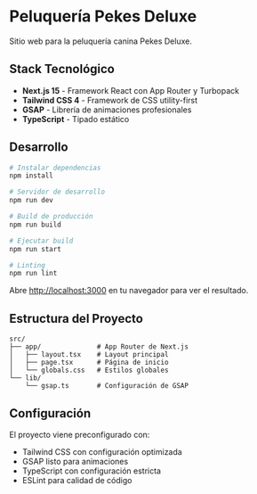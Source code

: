 # Peluquería Pekes Deluxe

Sitio web para la peluquería canina Pekes Deluxe.

## Stack Tecnológico

- **Next.js 15** - Framework React con App Router y Turbopack
- **Tailwind CSS 4** - Framework de CSS utility-first
- **GSAP** - Librería de animaciones profesionales
- **TypeScript** - Tipado estático

## Desarrollo

```bash
# Instalar dependencias
npm install

# Servidor de desarrollo
npm run dev

# Build de producción
npm run build

# Ejecutar build
npm run start

# Linting
npm run lint
```

Abre [http://localhost:3000](http://localhost:3000) en tu navegador para ver el resultado.

## Estructura del Proyecto

```
src/
├── app/              # App Router de Next.js
│   ├── layout.tsx    # Layout principal
│   ├── page.tsx      # Página de inicio
│   └── globals.css   # Estilos globales
└── lib/
    └── gsap.ts       # Configuración de GSAP
```

## Configuración

El proyecto viene preconfigurado con:
- Tailwind CSS con configuración optimizada
- GSAP listo para animaciones
- TypeScript con configuración estricta
- ESLint para calidad de código

